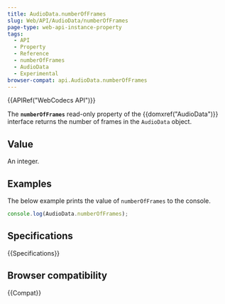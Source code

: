 ```yaml
---
title: AudioData.numberOfFrames
slug: Web/API/AudioData/numberOfFrames
page-type: web-api-instance-property
tags:
  - API
  - Property
  - Reference
  - numberOfFrames
  - AudioData
  - Experimental
browser-compat: api.AudioData.numberOfFrames
---
```

{{APIRef("WebCodecs API")}}

The **`numberOfFrames`** read-only property of the {{domxref("AudioData")}} interface returns the number of frames in the `AudioData` object.

## Value

An integer.

## Examples

The below example prints the value of `numberOfFrames` to the console.

```js
console.log(AudioData.numberOfFrames);
```

## Specifications

{{Specifications}}

## Browser compatibility

{{Compat}}
